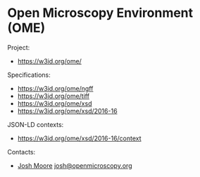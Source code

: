 Open Microscopy Environment (OME)
=================================

Project:
* https://w3id.org/ome/

Specifications:
* https://w3id.org/ome/ngff
* https://w3id.org/ome/tiff
* https://w3id.org/ome/xsd
* https://w3id.org/ome/xsd/2016-16

JSON-LD contexts:
* https://w3id.org/ome/xsd/2016-16/context

Contacts: 
* [Josh Moore](https://github.com/joshmoore) <josh@openmicroscopy.org>
